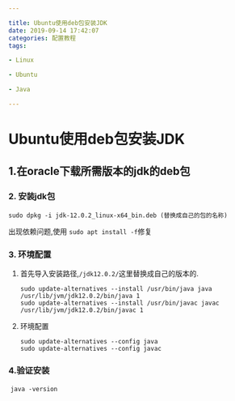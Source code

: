```yaml
---

title: Ubuntu使用deb包安装JDK
date: 2019-09-14 17:42:07
categories: 配置教程
tags:

- Linux

- Ubuntu

- Java

---
```


# Ubuntu使用deb包安装JDK

## 1.在oracle下载所需版本的jdk的deb包

### 2. 安装jdk包

```
sudo dpkg -i jdk-12.0.2_linux-x64_bin.deb (替换成自己的包的名称)
```

出现依赖问题,使用 `sudo apt install -f`修复

### 3. 环境配置

1. 首先导入安装路径,`/jdk12.0.2/`这里替换成自己的版本的.
   
   ```
   sudo update-alternatives --install /usr/bin/java java /usr/lib/jvm/jdk12.0.2/bin/java 1
   sudo update-alternatives --install /usr/bin/javac javac /usr/lib/jvm/jdk12.0.2/bin/javac 1
   ```

2. 环境配置
   
   ```
   sudo update-alternatives --config java
   sudo update-alternatives --config javac
   ```

### 4.验证安装

​        `java -version`
